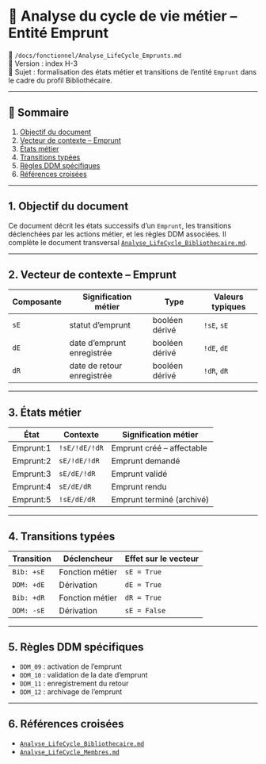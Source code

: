 # 🔄 Analyse du cycle de vie métier – Entité Emprunt

📁 `/docs/fonctionnel/Analyse_LifeCycle_Emprunts.md`  
📌 Version : index H-3  
🧩 Sujet : formalisation des états métier et transitions de l’entité `Emprunt` dans le cadre du profil Bibliothécaire.

---

## 🧭 Sommaire

1. [Objectif du document](#1-objectif-du-document)  
2. [Vecteur de contexte – Emprunt](#2-vecteur-de-contexte--emprunt)
3. [États métier](#3-états-métier)
4. [Transitions typées](#4-transitions-typées)
5. [Règles DDM spécifiques](#5-règles-ddm-spécifiques)
6. [Références croisées](#6-références-croisées)

---

## 1. Objectif du document

Ce document décrit les états successifs d’un `Emprunt`, les transitions déclenchées par les actions métier, et les 
règles DDM associées. Il complète le document transversal [`Analyse_LifeCycle_Bibliothecaire.md`](Analyse_LifeCycle_Bibliothecaire.md).

---

## 2. Vecteur de contexte – Emprunt

| Composante | Signification métier         | Type           | Valeurs typiques |
|------------|------------------------------|----------------|------------------|
| `sE`       | statut d’emprunt             | booléen dérivé | `!sE`, `sE`      |
| `dE`       | date d’emprunt enregistrée   | booléen dérivé | `!dE`, `dE`      |
| `dR`       | date de retour enregistrée   | booléen dérivé | `!dR`, `dR`      |

---

## 3. États métier

| État        | Contexte         | Signification métier             |
|-------------|------------------|----------------------------------|
| Emprunt:1   | `!sE/!dE/!dR`    | Emprunt créé – affectable        |
| Emprunt:2   | `sE/!dE/!dR`     | Emprunt demandé                  |
| Emprunt:3   | `sE/dE/!dR`      | Emprunt validé                   |
| Emprunt:4   | `sE/dE/dR`       | Emprunt rendu                    |
| Emprunt:5   | `!sE/dE/dR`      | Emprunt terminé (archivé)        |

---

## 4. Transitions typées

| Transition        | Déclencheur     | Effet sur le vecteur |
|-------------------|-----------------|----------------------|
| `Bib: +sE`        | Fonction métier | `sE = True`          |
| `DDM: +dE`        | Dérivation      | `dE = True`          |
| `Bib: +dR`        | Fonction métier | `dR = True`          |
| `DDM: -sE`        | Dérivation      | `sE = False`         |

---

## 5. Règles DDM spécifiques

- `DDM_09` : activation de l’emprunt
- `DDM_10` : validation de la date d’emprunt
- `DDM_11` : enregistrement du retour
- `DDM_12` : archivage de l’emprunt

---

## 6. Références croisées

- [`Analyse_LifeCycle_Bibliothecaire.md`](Analyse_LifeCycle_Bibliothecaire.md)
- [`Analyse_LifeCycle_Membres.md`](Analyse_LifeCycle_Membres.md)
